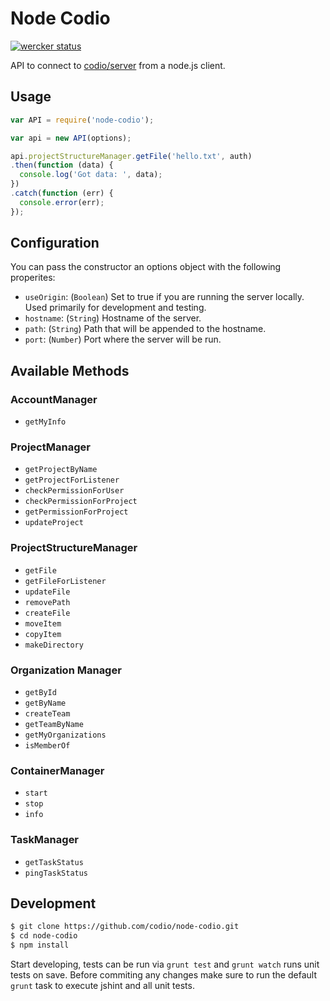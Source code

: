 # Node Codio

[![wercker status](https://app.wercker.com/status/740b1e702348d13653d556d3ba60d11c/m/ "wercker status")](https://app.wercker.com/project/bykey/740b1e702348d13653d556d3ba60d11c)

API to connect to [codio/server] from a node.js client.



## Usage

```js
var API = require('node-codio');

var api = new API(options);

api.projectStructureManager.getFile('hello.txt', auth)
.then(function (data) {
  console.log('Got data: ', data);
})
.catch(function (err) {
  console.error(err);
});
```

## Configuration

You can pass the constructor an options object with the following properites:

* `useOrigin`: (`Boolean`) Set to true if you are running the server locally.
  Used primarily for development and testing.
* `hostname`: (`String`) Hostname of the server.
* `path`: (`String`) Path that will be appended to the hostname.
* `port`: (`Number`) Port where the server will be run.


## Available Methods

### AccountManager

* `getMyInfo`

### ProjectManager

* `getProjectByName`
* `getProjectForListener`
* `checkPermissionForUser`
* `checkPermissionForProject`
* `getPermissionForProject`
* `updateProject`

### ProjectStructureManager

* `getFile`
* `getFileForListener`
* `updateFile`
* `removePath`
* `createFile`
* `moveItem`
* `copyItem`
* `makeDirectory`

### Organization Manager

* `getById`
* `getByName`
* `createTeam`
* `getTeamByName`
* `getMyOrganizations`
* `isMemberOf`

### ContainerManager

* `start`
* `stop`
* `info`

### TaskManager

* `getTaskStatus`
* `pingTaskStatus`

## Development


```bash
$ git clone https://github.com/codio/node-codio.git
$ cd node-codio
$ npm install
```

Start developing, tests can be run via `grunt test` and `grunt watch`
runs unit tests on save. Before commiting any changes make sure to run the
default `grunt` task to execute jshint and all unit tests.



[codio/server]: https://github.com/codio/server
